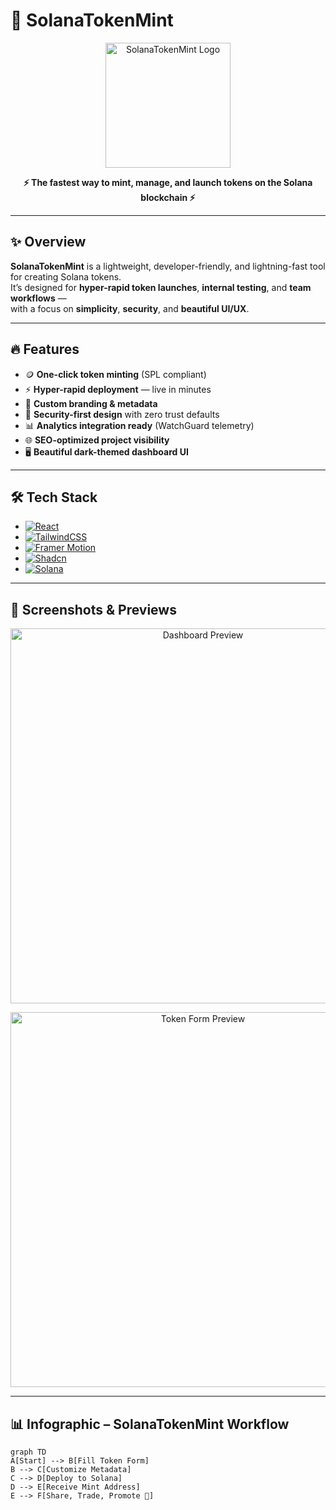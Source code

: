 # 🚀 SolanaTokenMint  

<p align="center">
  <img src="https://raw.githubusercontent.com/user/repo/main/assets/solana-tokenmint-logo.png" alt="SolanaTokenMint Logo" width="200"/>
</p>

<p align="center">
  <b>⚡ The fastest way to mint, manage, and launch tokens on the Solana blockchain ⚡</b>  
</p>

---

## ✨ Overview  

**SolanaTokenMint** is a lightweight, developer-friendly, and lightning-fast tool for creating Solana tokens.  
It’s designed for **hyper-rapid token launches**, **internal testing**, and **team workflows** —  
with a focus on **simplicity**, **security**, and **beautiful UI/UX**.  

---

## 🔥 Features  

- 🪙 **One-click token minting** (SPL compliant)  
- ⚡ **Hyper-rapid deployment** — live in minutes  
- 🎨 **Custom branding & metadata**  
- 🔐 **Security-first design** with zero trust defaults  
- 📊 **Analytics integration ready** (WatchGuard telemetry)  
- 🌐 **SEO-optimized project visibility**  
- 🖥️ **Beautiful dark-themed dashboard UI**  

---

## 🛠️ Tech Stack  

- [![React](https://img.shields.io/badge/Frontend-React-61DAFB?logo=react&logoColor=white)](https://react.dev)  
- [![TailwindCSS](https://img.shields.io/badge/UI-TailwindCSS-38B2AC?logo=tailwindcss&logoColor=white)](https://tailwindcss.com)  
- [![Framer Motion](https://img.shields.io/badge/Animations-FramerMotion-FF0080?logo=framer&logoColor=white)](https://www.framer.com/motion/)  
- [![Shadcn](https://img.shields.io/badge/Components-shadcn/ui-18181B?logo=radixui&logoColor=white)](https://ui.shadcn.com)  
- [![Solana](https://img.shields.io/badge/Blockchain-Solana-9945FF?logo=solana&logoColor=white)](https://solana.com)  

---

## 📸 Screenshots & Previews  

<p align="center">
  <img src="https://raw.githubusercontent.com/user/repo/main/assets/dashboard-preview.png" alt="Dashboard Preview" width="600"/>
</p>

<p align="center">
  <img src="https://raw.githubusercontent.com/user/repo/main/assets/token-form.png" alt="Token Form Preview" width="600"/>
</p>

---

## 📊 Infographic – SolanaTokenMint Workflow  

```mermaid
graph TD
A[Start] --> B[Fill Token Form]
B --> C[Customize Metadata]
C --> D[Deploy to Solana]
D --> E[Receive Mint Address]
E --> F[Share, Trade, Promote 🚀]

